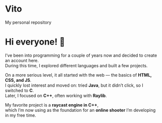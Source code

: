 # Vito
My personal repository
# Hi everyone! 👋

I’ve been into programming for a couple of years now and decided to create an account here.  
During this time, I explored different languages and built a few projects.  

On a more serious level, it all started with the web — the basics of **HTML, CSS, and JS**.  
I quickly lost interest and moved on: tried **Java**, but it didn’t click, so I switched to **C**.  
Later, I focused on **C++**, often working with **Raylib**.  

My favorite project is a **raycast engine in C++**,  
which I’m now using as the foundation for an **online shooter** I’m developing in my free time.
